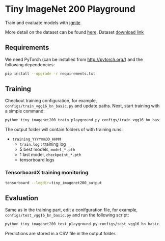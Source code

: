 # Tiny ImageNet 200 Playground

Train and evaluate models with [ignite](https://github.com/pytorch/ignite)

More detail on the dataset can be found [here](https://tiny-imagenet.herokuapp.com/). 
Dataset [download link](http://cs231n.stanford.edu/tiny-imagenet-200.zip) 

## Requirements

We need PyTorch (can be installed from http://pytorch.org/) and the following dependencies:

```bash
pip install --upgrade -r requirements.txt
```

## Training

Checkout training configuration, for example, `configs/train_vgg16_bn_basic.py` and update paths.
Next, start training with a simple command:
```bash
python tiny_imagenet200_train_playground.py configs/train_vgg16_bn_basic.py
```

The output folder will contain folders of with training runs:
- `training_YYYYmmDD_HHMM`
    - `train.log` : training log
    - 5 best models, `model_*.pth`
    - 1 last model, `checkpoint_*.pth`
    - tensorboard logs

### TensorboardX training monitoring

```bash
tensorboard --logdir=tiny_imagenet200_output
``` 

## Evaluation

Same as in the training part, edit a conifguration file, for example, `configs/test_vgg16_bn_basic.py`
and run the following script:
```bash
python tiny_imagenet200_test_playground.py configs/test_vgg16_bn_basic.py
``` 

Predictions are stored in a CSV file in the output folder.


 